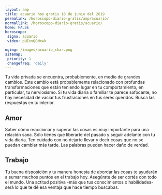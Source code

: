 ```yaml
---
layout: amp
title: acuario hoy gratis 18 de junio del 2019 
permalink: /horoscopo-diario-gratis/amp/acuario/
normallink: /horoscopo-diario-gratis/acuario/
home: FALSE
horoscopo:
 signo: acuario
 video: pUExvQGNxwk

ogimg: /images/acuario_char.png
sitemap:
 priority: 1
 changefreq: 'daily'
---
```



Tu vida privada se encuentra, probablemente, en medio de grandes cambios. Este cambio está probablemente relacionado con profundas transformaciones que están teniendo lugar en tu comportamiento, en particular, tu nerviosismo. Si tu vida diaria o familiar te parece sofocante, no hay necesidad de vaciar tus frustraciones en tus seres queridos. Busca las respuestas en tu interior.

## Amor

Saber cómo reaccionar y superar las cosas es muy importante para una relación sana. Sólo tienes que liberarte del pasado y seguir adelante con tu vida diaria. Ten cuidado con no dejarte llevar y decir cosas que no se puedan cambiar más tarde. Las palabras pueden hacer daño de verdad.

## Trabajo

Tu buena disposición y tu manera honesta de abordar las cosas te ayudarán a sumar muchos puntos en el trabajo hoy. Asegúrate de ser cortés con todo el mundo. Una actitud positiva -más que tus conocimientos o habilidades- será lo que te dé esa ventaja que hace tiempo buscabas.